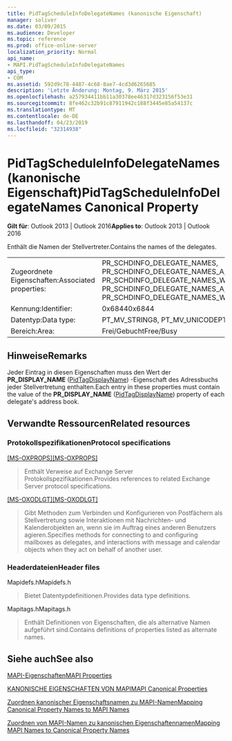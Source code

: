 ```yaml
---
title: PidTagScheduleInfoDelegateNames (kanonische Eigenschaft)
manager: soliver
ms.date: 03/09/2015
ms.audience: Developer
ms.topic: reference
ms.prod: office-online-server
localization_priority: Normal
api_name:
- MAPI.PidTagScheduleInfoDelegateNames
api_type:
- COM
ms.assetid: 592d9c78-4487-4c68-8ae7-4cd3d6265685
description: 'Letzte Änderung: Montag, 9. März 2015'
ms.openlocfilehash: a257934411bb11a30378ee46317d323156f53e31
ms.sourcegitcommit: 8fe462c32b91c87911942c188f3445e85a54137c
ms.translationtype: MT
ms.contentlocale: de-DE
ms.lasthandoff: 04/23/2019
ms.locfileid: "32314938"
---
```

# <a name="pidtagscheduleinfodelegatenames-canonical-property"></a><span data-ttu-id="f3186-103">PidTagScheduleInfoDelegateNames (kanonische Eigenschaft)</span><span class="sxs-lookup"><span data-stu-id="f3186-103">PidTagScheduleInfoDelegateNames Canonical Property</span></span>

  
  
<span data-ttu-id="f3186-104">**Gilt für**: Outlook 2013 | Outlook 2016</span><span class="sxs-lookup"><span data-stu-id="f3186-104">**Applies to**: Outlook 2013 | Outlook 2016</span></span> 
  
<span data-ttu-id="f3186-105">Enthält die Namen der Stellvertreter.</span><span class="sxs-lookup"><span data-stu-id="f3186-105">Contains the names of the delegates.</span></span>
  
|||
|:-----|:-----|
|<span data-ttu-id="f3186-106">Zugeordnete Eigenschaften:</span><span class="sxs-lookup"><span data-stu-id="f3186-106">Associated properties:</span></span>  <br/> |<span data-ttu-id="f3186-107">PR_SCHDINFO_DELEGATE_NAMES, PR_SCHDINFO_DELEGATE_NAMES_A, PR_SCHDINFO_DELEGATE_NAMES_W</span><span class="sxs-lookup"><span data-stu-id="f3186-107">PR_SCHDINFO_DELEGATE_NAMES, PR_SCHDINFO_DELEGATE_NAMES_A, PR_SCHDINFO_DELEGATE_NAMES_W</span></span>  <br/> |
|<span data-ttu-id="f3186-108">Kennung:</span><span class="sxs-lookup"><span data-stu-id="f3186-108">Identifier:</span></span>  <br/> |<span data-ttu-id="f3186-109">0x6844</span><span class="sxs-lookup"><span data-stu-id="f3186-109">0x6844</span></span>  <br/> |
|<span data-ttu-id="f3186-110">Datentyp:</span><span class="sxs-lookup"><span data-stu-id="f3186-110">Data type:</span></span>  <br/> |<span data-ttu-id="f3186-111">PT_MV_STRING8, PT_MV_UNICODE</span><span class="sxs-lookup"><span data-stu-id="f3186-111">PT_MV_STRING8, PT_MV_UNICODE</span></span>  <br/> |
|<span data-ttu-id="f3186-112">Bereich:</span><span class="sxs-lookup"><span data-stu-id="f3186-112">Area:</span></span>  <br/> |<span data-ttu-id="f3186-113">Frei/Gebucht</span><span class="sxs-lookup"><span data-stu-id="f3186-113">Free/Busy</span></span>  <br/> |
   
## <a name="remarks"></a><span data-ttu-id="f3186-114">Hinweise</span><span class="sxs-lookup"><span data-stu-id="f3186-114">Remarks</span></span>

<span data-ttu-id="f3186-115">Jeder Eintrag in diesen Eigenschaften muss den Wert der **PR_DISPLAY_NAME** ([PidTagDisplayName](pidtagdisplayname-canonical-property.md)) -Eigenschaft des Adressbuchs jeder Stellvertretung enthalten.</span><span class="sxs-lookup"><span data-stu-id="f3186-115">Each entry in these properties must contain the value of the **PR_DISPLAY_NAME** ([PidTagDisplayName](pidtagdisplayname-canonical-property.md)) property of each delegate's address book.</span></span>
  
## <a name="related-resources"></a><span data-ttu-id="f3186-116">Verwandte Ressourcen</span><span class="sxs-lookup"><span data-stu-id="f3186-116">Related resources</span></span>

### <a name="protocol-specifications"></a><span data-ttu-id="f3186-117">Protokollspezifikationen</span><span class="sxs-lookup"><span data-stu-id="f3186-117">Protocol specifications</span></span>

<span data-ttu-id="f3186-118">[[MS-OXPROPS]](https://msdn.microsoft.com/library/f6ab1613-aefe-447d-a49c-18217230b148%28Office.15%29.aspx)</span><span class="sxs-lookup"><span data-stu-id="f3186-118">[[MS-OXPROPS]](https://msdn.microsoft.com/library/f6ab1613-aefe-447d-a49c-18217230b148%28Office.15%29.aspx)</span></span>
  
> <span data-ttu-id="f3186-119">Enthält Verweise auf Exchange Server Protokollspezifikationen.</span><span class="sxs-lookup"><span data-stu-id="f3186-119">Provides references to related Exchange Server protocol specifications.</span></span>
    
<span data-ttu-id="f3186-120">[[MS-OXODLGT]](https://msdn.microsoft.com/library/01a89b11-9c43-4c40-b147-8f6a1ef5a44f%28Office.15%29.aspx)</span><span class="sxs-lookup"><span data-stu-id="f3186-120">[[MS-OXODLGT]](https://msdn.microsoft.com/library/01a89b11-9c43-4c40-b147-8f6a1ef5a44f%28Office.15%29.aspx)</span></span>
  
> <span data-ttu-id="f3186-121">Gibt Methoden zum Verbinden und Konfigurieren von Postfächern als Stellvertretung sowie Interaktionen mit Nachrichten- und Kalenderobjekten an, wenn sie im Auftrag eines anderen Benutzers agieren.</span><span class="sxs-lookup"><span data-stu-id="f3186-121">Specifies methods for connecting to and configuring mailboxes as delegates, and interactions with message and calendar objects when they act on behalf of another user.</span></span>
    
### <a name="header-files"></a><span data-ttu-id="f3186-122">Headerdateien</span><span class="sxs-lookup"><span data-stu-id="f3186-122">Header files</span></span>

<span data-ttu-id="f3186-123">Mapidefs.h</span><span class="sxs-lookup"><span data-stu-id="f3186-123">Mapidefs.h</span></span>
  
> <span data-ttu-id="f3186-124">Bietet Datentypdefinitionen.</span><span class="sxs-lookup"><span data-stu-id="f3186-124">Provides data type definitions.</span></span>
    
<span data-ttu-id="f3186-125">Mapitags.h</span><span class="sxs-lookup"><span data-stu-id="f3186-125">Mapitags.h</span></span>
  
> <span data-ttu-id="f3186-126">Enthält Definitionen von Eigenschaften, die als alternative Namen aufgeführt sind.</span><span class="sxs-lookup"><span data-stu-id="f3186-126">Contains definitions of properties listed as alternate names.</span></span>
    
## <a name="see-also"></a><span data-ttu-id="f3186-127">Siehe auch</span><span class="sxs-lookup"><span data-stu-id="f3186-127">See also</span></span>



[<span data-ttu-id="f3186-128">MAPI-Eigenschaften</span><span class="sxs-lookup"><span data-stu-id="f3186-128">MAPI Properties</span></span>](mapi-properties.md)
  
[<span data-ttu-id="f3186-129">KANONISCHE EIGENSCHAFTEN VON MAPI</span><span class="sxs-lookup"><span data-stu-id="f3186-129">MAPI Canonical Properties</span></span>](mapi-canonical-properties.md)
  
[<span data-ttu-id="f3186-130">Zuordnen kanonischer Eigenschaftsnamen zu MAPI-Namen</span><span class="sxs-lookup"><span data-stu-id="f3186-130">Mapping Canonical Property Names to MAPI Names</span></span>](mapping-canonical-property-names-to-mapi-names.md)
  
[<span data-ttu-id="f3186-131">Zuordnen von MAPI-Namen zu kanonischen Eigenschaftennamen</span><span class="sxs-lookup"><span data-stu-id="f3186-131">Mapping MAPI Names to Canonical Property Names</span></span>](mapping-mapi-names-to-canonical-property-names.md)


